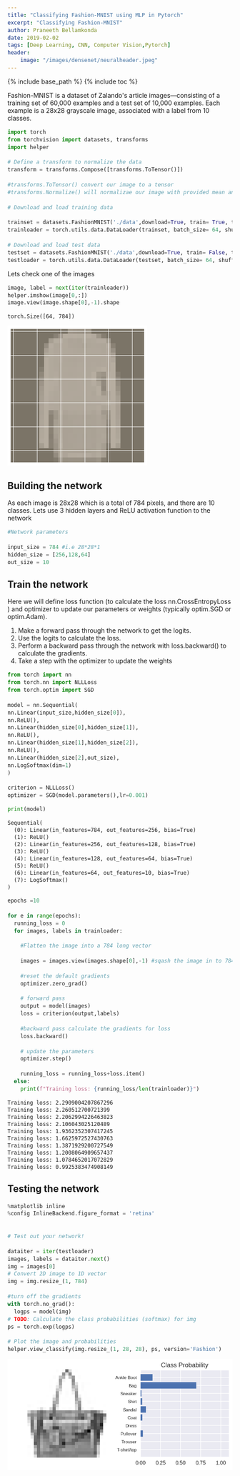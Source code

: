 ```yaml
---
title: "Classifying Fashion-MNIST using MLP in Pytorch"
excerpt: "Classifying Fashion-MNIST"
author: Praneeth Bellamkonda
date: 2019-02-02
tags: [Deep Learning, CNN, Computer Vision,Pytorch]
header:
    image: "/images/densenet/neuralheader.jpeg"
---
```


{% include base_path %}
{% include toc %}


Fashion-MNIST is a dataset of Zalando's article images—consisting of a training set of 60,000 examples and a test set of 10,000 examples. Each example is a 28x28 grayscale image, associated with a label from 10 classes.


```python
import torch
from torchvision import datasets, transforms
import helper

# Define a transform to normalize the data
transform = transforms.Compose([transforms.ToTensor()])

#transforms.ToTensor() convert our image to a tensor
#transforms.Normalize() will normalizae our image with provided mean and sd values

# Download and load training data

trainset = datasets.FashionMNIST('./data',download=True, train= True, transform=transform)
trainloader = torch.utils.data.DataLoader(trainset, batch_size= 64, shuffle=True)

# Download and load test data
testset = datasets.FashionMNIST('./data',download=True, train= False, transform=transform)
testloader = torch.utils.data.DataLoader(testset, batch_size= 64, shuffle=True)
```

Lets check one of the images


```python
image, label = next(iter(trainloader))
helper.imshow(image[0,:])
image.view(image.shape[0],-1).shape
```




    torch.Size([64, 784])




![png](/images/fashionmnist/output_4_1.png)


## Building the network

As each image is 28x28 which is a total of 784 pixels, and there are 10 classes. Lets use 3 hidden layers and ReLU activation function to the network


```python
#Network parameters

input_size = 784 #i.e 28*28*1 
hidden_size = [256,128,64]
out_size = 10
```

## Train the network

Here we will define loss function (to calculate the loss nn.CrossEntropyLoss ) and optimizer to update our parameters or weights (typically optim.SGD or optim.Adam).




1.   Make a forward pass through the network to get the logits.
2.   Use the logits to calculate the loss.
3.   Perform a backward pass through the network with loss.backward() to calculate the gradients.
4.  Take a step with the optimizer to update the weights





```python
from torch import nn
from torch.nn import NLLLoss
from torch.optim import SGD

model = nn.Sequential(
nn.Linear(input_size,hidden_size[0]),
nn.ReLU(),
nn.Linear(hidden_size[0],hidden_size[1]),
nn.ReLU(),
nn.Linear(hidden_size[1],hidden_size[2]),
nn.ReLU(),
nn.Linear(hidden_size[2],out_size),
nn.LogSoftmax(dim=1)
)

criterion = NLLLoss()
optimizer = SGD(model.parameters(),lr=0.001)
```


```python
print(model)
```

    Sequential(
      (0): Linear(in_features=784, out_features=256, bias=True)
      (1): ReLU()
      (2): Linear(in_features=256, out_features=128, bias=True)
      (3): ReLU()
      (4): Linear(in_features=128, out_features=64, bias=True)
      (5): ReLU()
      (6): Linear(in_features=64, out_features=10, bias=True)
      (7): LogSoftmax()
    )
    


```python
epochs =10

for e in range(epochs):
  running_loss = 0
  for images, labels in trainloader:
    
    #Flatten the image into a 784 long vector
    
    images = images.view(images.shape[0],-1) #sqash the image in to 784*1 vector
    
    #reset the default gradients
    optimizer.zero_grad()
    
    # forward pass
    output = model(images)
    loss = criterion(output,labels)
    
    #backward pass calculate the gradients for loss
    loss.backward()
    
    # update the parameters
    optimizer.step()
    
    running_loss = running_loss+loss.item()
  else:
    print(f"Training loss: {running_loss/len(trainloader)}")
```

    Training loss: 2.2909004207867296
    Training loss: 2.260512700721399
    Training loss: 2.2062994226463823
    Training loss: 2.106043025120489
    Training loss: 1.9362352307417245
    Training loss: 1.6625972527430763
    Training loss: 1.3871929200727549
    Training loss: 1.2008064909657437
    Training loss: 1.0784652017072829
    Training loss: 0.9925383474908149
    

## Testing the network

```python
%matplotlib inline
%config InlineBackend.figure_format = 'retina'


# Test out your network!

dataiter = iter(testloader)
images, labels = dataiter.next()
img = images[0]
# Convert 2D image to 1D vector
img = img.resize_(1, 784)

#turn off the gradients
with torch.no_grad():
  logps = model(img)
# TODO: Calculate the class probabilities (softmax) for img
ps = torch.exp(logps)

# Plot the image and probabilities
helper.view_classify(img.resize_(1, 28, 28), ps, version='Fashion')


```


![png](/images/fashionmnist/output_11_0.png)

